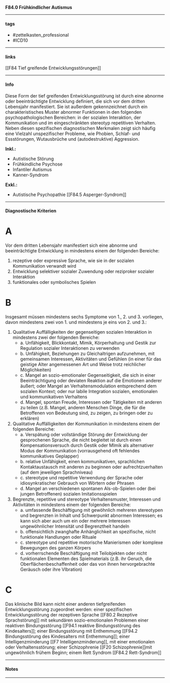 __F84.0 Frühkindlicher Autismus__

___________________________________________
#### tags

- #zettelkasten_professional
- #ICD10 
___________________________________________
#### links

[[F84 Tief greifende Entwicklungsstörungen]]

___________________________________________
#### Info
Diese Form der tief greifenden Entwicklungsstörung ist durch eine abnorme oder beeinträchtigte Entwicklung definiert, die sich vor dem dritten Lebensjahr manifestiert. Sie ist außerdem gekennzeichnet durch ein charakteristisches Muster abnormer Funktionen in den folgenden psychopathologischen Bereichen: in der sozialen Interaktion, der Kommunikation und im eingeschränkten stereotyp repetitiven Verhalten. Neben diesen spezifischen diagnostischen Merkmalen zeigt sich häufig eine Vielzahl unspezifischer Probleme, wie Phobien, Schlaf- und Essstörungen, Wutausbrüche und (autodestruktive) Aggression.

**Inkl.:**
- Autistische Störung  
- Frühkindliche Psychose  
- Infantiler Autismus  
- Kanner-Syndrom

**Exkl.:**
- Autistische Psychopathie [[F84.5 Asperger-Syndrom]]
___________________________________________
#### Diagnostische Kriterien

# A
Vor dem dritten Lebensjahr manifestiert sich eine abnorme und beeinträchtigte Entwicklung in mindestens einem der folgenden Bereiche:
1. rezeptive oder expressive Sprache, wie sie in der sozialen Kommunikation verwandt wird
2. Entwicklung selektiver sozialer Zuwendung oder reziproker sozialer Interaktion
3. funktionales oder symbolisches Spielen

# B
Insgesamt müssen mindestens sechs Symptome von 1., 2. und 3. vorliegen, davon mindestens zwei von 1. und mindestens je eins von 2. und 3.: 
1. Qualitative Auffälligkeiten der gegenseitigen sozialen Interaktion in mindestens zwei der folgenden Bereiche:
	- a. Unfähigkeit, Blickkontakt, Mimik, Körperhaltung und Gestik zur Regulation sozialer Interaktionen zu verwenden
	- b. Unfähigkeit, Beziehungen zu Gleichaltrigen aufzunehmen, mit gemeinsamen Interessen, Aktivitäten und Gefühlen (in einer für das geistige Alter angemessenen Art und Weise trotz reichlicher Möglichkeiten)
	- c. Mangel an sozio-emotionaler Gegenseitigkeit, die sich in einer Beeinträchtigung oder deviaten Reaktion auf die Emotionen anderer äußert; oder Mangel an Verhaltensmodulation entsprechend dem sozialen Kontext; oder nur labile Integration sozialen, emotionalen und kommunikativen Verhaltens
	- d. Mangel, spontan Freude, Interessen oder Tätigkeiten mit anderen zu teilen (z.B. Mangel, anderen Menschen Dinge, die für die Betroffenen von Bedeutung sind, zu zeigen, zu bringen oder zu erklären)
2. Qualitative Auffälligkeiten der Kommunikation in mindestens einem der folgenden Bereiche:
	- a. Verspätung oder vollständige Störung der Entwicklung der gesprochenen Sprache, die nicht begleitet ist durch einen Kompensationsversuch durch Gestik oder MImik als alternativer Modus der Kommunikation (vorrausgehend oft fehlendes kommunikatives Geplapper)
	- b. relative Unfähigkeit, einen kommunikativen, sprachlichen Kontaktaustausch mit anderen zu beginnen oder aufrechtzuerhalten (auf dem jeweiligen Sprachniveau)
	- c. stereotype und repetitive Verwendung der Sprache oder idiosynkratischer Gebrauch von Wörtern oder Phrasen
	- d. Mangel an verschiedenen spontanen Als-ob-Spielen oder (bei jungen Betroffenen) sozialen Imitationsspielen
3. Begrenzte, repetitive und stereotype Verhaltensmuster, Interessen und Aktivitäten in mindestens einem der folgenden Bereiche:
	- a. umfassende Beschäftigung mit gewöhnlich mehreren stereotypen und begrenzten in Inhalt und Schwerpunkt abnormen Interessen; es kann sich aber auch um ein oder mehrere Interessen ungewöhnlicher Intensität und Begrenztheit handeln
	- b. offensichtlich zwanghafte Anhänglichkeit an spezifische, nicht funktionale Handlungen oder Rituale
	- c. stereotype und repetitive motorische Manierismen oder komplexe Bewegungen des ganzen Körpers
	- d. vorherrschende Beschäftigung mit Teilobjekten oder nicht funktionalen Elementen des Spielmaterials (z.B. ihr Geruch, die Oberflächenbeschaffenheit oder das von ihnen hervorgebrachte Geräusch oder ihre VIbration)

# C
Das klinische Bild kann nicht einer anderen tiefgreifenden Entwicklungsstörung zugeordnet werden: einer spezifischen Entwicklungsstörung der rezeptiven Sprache [[F80.2 Rezeptive Sprachstörung]] mit sekundären sozio-emotionalen Problemen einer reaktiven Bindungsstörung [[F94.1 reaktive Bindungsstörung des Kindesalters]]; einer Bindungsstörung mit Enthemmung [[F94.2 Bindungsstörung des Kindesalters mit Enthemmung]]; einer Intelligenzminderung [[F7 Intelligenzminderung]], mit einer emotionalen oder Verhaltensstörung; einer Schizophrenie [[F20 Schizophrenie]]mit ungewöhnlich frühem Beginn; einem Rett Syndrom [[F84.2 Rett-Syndrom]]
___________________________________________
#### Notes

___________________________________________

